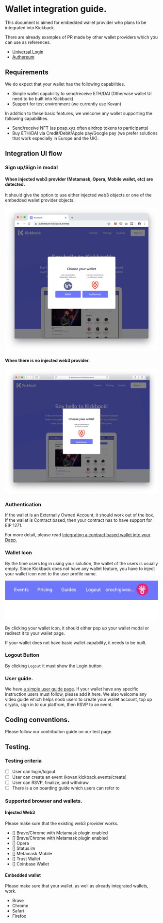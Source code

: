 
# Wallet integration guide.

This document is aimed for embedded wallet provider who plans to be integrated into Kickback.

There are already examples of PR made by other wallet providers which you can use as references.

- [Universal Login](https://github.com/wearekickback/app/pull/182)
- [Authereum](https://github.com/wearekickback/app/pull/156)

## Requirements

We do expect that your wallet has the following capabilities.

- Simple wallet capability to send/receive ETH/DAI (Otherwise wallet UI need to be built into Kickback)
- Support for test environment (we currently use Kovan)

In addition to these basic features, we welcome any wallet supporting the following capabilities.

- Send/receive NFT (as poap.xyz often airdrop tokens to participants)
- Buy ETH/DAI via Credit/Debit/Apple pay/Google pay (we prefer solutions that work especially in Europe and the UK).

## Integration UI flow

### Sign up/Sign in modal

#### When injected web3 provider (Metamask, Opera, Mobile wallet, etc) are detected.

It should give the option to use either injected web3 objects or one of the embedded wallet provider objects.

![](./images/modal1.png)

#### When there is no injected web3 provider.

![](./images/modal2.png)

### Authentication

If the wallet is an Externally Owned Account, it should work out of the box.
If the wallet is Contract based, then your contract has to have support for  EIP 1271.

For more detail, please read [Integrating a contract based wallet into your Dapp.](https://medium.com/wearekickback/integrating-a-contract-based-wallet-into-your-dapp-1721c1a1148b)

### Wallet Icon

By the time users log in using your solution, the wallet of the users is usually empty. Since Kickback does not have any wallet feature, you have to inject your wallet icon next to the user profile name.

![](./images/loggedin.png)

By clicking your wallet icon, it should either pop up your wallet modal or redirect it to your wallet page.

If your wallet does not have basic wallet capability, it needs to be built.

### Logout Button

By clicking `Logout` it must show the Login button.

### User guide.

We have [a simple user guide page](https://kickback.events/gettingstarted).
If your wallet have any specific instruction users must follow, please add it here.
We also welcome any video guide which helps noob users to create your wallet account, top up crypto, sign in to our platfrom, then RSVP to an event.

## Coding conventions.

Please follow our contribution guide on our test page.


## Testing.

### Testing criteria

- [ ] User can login/logout
- [ ] User can create an event (kovan.kickback.events/create)
- [ ] User can RSVP, finalize, and withdraw
- [ ] There is a on boarding guide which users can refer to

### Supported browser and wallets.

#### Injected Web3

Please make sure that the existing web3 provider works.

- [] Brave/Chrome with Metamask plugin enabled
- [] Brave/Chrome with Metamask plugin enabled
- [] Opera
- [] Status.im
- [] Metamask Mobile
- [] Trust Wallet
- [] Coinbase Wallet

#### Embedded wallet

Please make sure that your wallet, as well as already integrated wallets, work.

- Brave
- Chrome
- Safari
- Firefox
